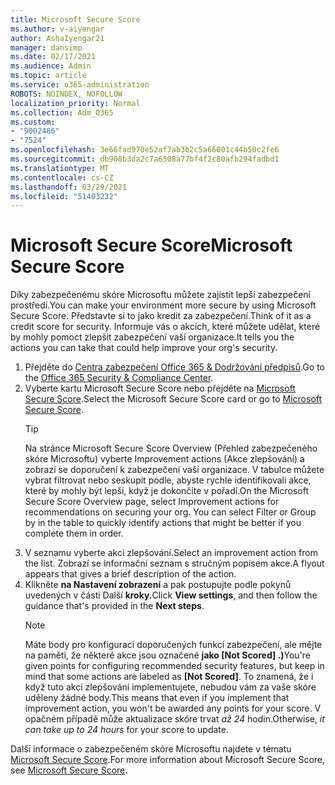 ```yaml
---
title: Microsoft Secure Score
ms.author: v-aiyengar
author: AshaIyengar21
manager: dansimp
ms.date: 02/17/2021
ms.audience: Admin
ms.topic: article
ms.service: o365-administration
ROBOTS: NOINDEX, NOFOLLOW
localization_priority: Normal
ms.collection: Adm_O365
ms.custom:
- "9002486"
- "7524"
ms.openlocfilehash: 3e66fad970e52af7ab3b2c5a66001c44b50c2fe6
ms.sourcegitcommit: db908b3da2c7a6508a77bf4f2c80afb294fadbd1
ms.translationtype: MT
ms.contentlocale: cs-CZ
ms.lasthandoff: 03/29/2021
ms.locfileid: "51403232"
---
```

# <a name="microsoft-secure-score"></a><span data-ttu-id="59453-102">Microsoft Secure Score</span><span class="sxs-lookup"><span data-stu-id="59453-102">Microsoft Secure Score</span></span>

<span data-ttu-id="59453-103">Díky zabezpečenému skóre Microsoftu můžete zajistit lepší zabezpečení prostředí.</span><span class="sxs-lookup"><span data-stu-id="59453-103">You can make your environment more secure by using Microsoft Secure Score.</span></span> <span data-ttu-id="59453-104">Představte si to jako kredit za zabezpečení.</span><span class="sxs-lookup"><span data-stu-id="59453-104">Think of it as a credit score for security.</span></span> <span data-ttu-id="59453-105">Informuje vás o akcích, které můžete udělat, které by mohly pomoct zlepšit zabezpečení vaší organizace.</span><span class="sxs-lookup"><span data-stu-id="59453-105">It tells you the actions you can take that could help improve your org's security.</span></span>

1. <span data-ttu-id="59453-106">Přejděte do [Centra zabezpečení Office 365 & Dodržování předpisů](https://go.microsoft.com/fwlink/p/?linkid=2077143).</span><span class="sxs-lookup"><span data-stu-id="59453-106">Go to the [Office 365 Security & Compliance Center](https://go.microsoft.com/fwlink/p/?linkid=2077143).</span></span>
1. <span data-ttu-id="59453-107">Vyberte kartu Microsoft Secure Score nebo přejděte na [Microsoft Secure Score](https://go.microsoft.com/fwlink/?linkid=2099589).</span><span class="sxs-lookup"><span data-stu-id="59453-107">Select the Microsoft Secure Score card or go to [Microsoft Secure Score](https://go.microsoft.com/fwlink/?linkid=2099589).</span></span>
    > [!TIP]
    >  <span data-ttu-id="59453-108">Na stránce Microsoft Secure Score Overview (Přehled zabezpečeného skóre Microsoftu) vyberte Improvement actions (Akce zlepšování) a zobrazí se doporučení k zabezpečení vaší organizace. V tabulce můžete vybrat filtrovat nebo seskupit podle, abyste rychle identifikovali akce, které by mohly být lepší, když je dokončíte v pořadí.</span><span class="sxs-lookup"><span data-stu-id="59453-108">On the Microsoft Secure Score Overview page, select Improvement actions for recommendations on securing your org. You can select Filter or Group by in the table to quickly identify actions that might be better if you complete them in order.</span></span>
1. <span data-ttu-id="59453-109">V seznamu vyberte akci zlepšování.</span><span class="sxs-lookup"><span data-stu-id="59453-109">Select an improvement action from the list.</span></span> <span data-ttu-id="59453-110">Zobrazí se informační seznam s stručným popisem akce.</span><span class="sxs-lookup"><span data-stu-id="59453-110">A flyout appears that gives a brief description of the action.</span></span>
1. <span data-ttu-id="59453-111">Klikněte **na Nastavení zobrazení** a pak postupujte podle pokynů uvedených v části Další **kroky.**</span><span class="sxs-lookup"><span data-stu-id="59453-111">Click **View settings**, and then follow the guidance that's provided in the **Next steps**.</span></span>
    > [!NOTE]
    > <span data-ttu-id="59453-112">Máte body pro konfiguraci doporučených funkcí zabezpečení, ale mějte na paměti, že některé akce jsou označené **jako [Not Scored] .)**</span><span class="sxs-lookup"><span data-stu-id="59453-112">You're given points for configuring recommended security features, but keep in mind that some actions are labeled as **[Not Scored]**.</span></span> <span data-ttu-id="59453-113">To znamená, že i když tuto akci zlepšování implementujete, nebudou vám za vaše skóre uděleny žádné body.</span><span class="sxs-lookup"><span data-stu-id="59453-113">This means that even if you implement that improvement action, you won't be awarded any points for your score.</span></span> <span data-ttu-id="59453-114">V opačném případě může aktualizace skóre trvat *až 24* hodin.</span><span class="sxs-lookup"><span data-stu-id="59453-114">Otherwise, *it can take up to 24 hours* for your score to update.</span></span>

<span data-ttu-id="59453-115">Další informace o zabezpečeném skóre Microsoftu najdete v tématu [Microsoft Secure Score](https://go.microsoft.com/fwlink/?linkid=2103077).</span><span class="sxs-lookup"><span data-stu-id="59453-115">For more information about Microsoft Secure Score, see [Microsoft Secure Score](https://go.microsoft.com/fwlink/?linkid=2103077).</span></span>